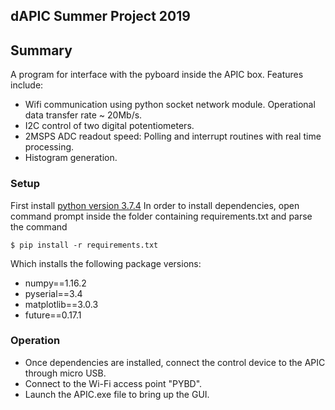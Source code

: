 ## dAPIC Summer Project 2019

## Summary

A program for interface with the pyboard inside the APIC box. Features include:

* Wifi communication using python socket network module. Operational data transfer rate ~ 20Mb/s.
* I2C control of two digital potentiometers.
* 2MSPS ADC readout speed: Polling and interrupt routines with real time processing.
* Histogram generation.

### Setup

First install [python version 3.7.4](https://www.python.org/downloads/release/python-374/)
In order to install dependencies, open command prompt inside the folder containing requirements.txt and parse the command
```shell
$ pip install -r requirements.txt
```
Which installs the following package versions:
* numpy==1.16.2
* pyserial==3.4
* matplotlib==3.0.3
* future==0.17.1

### Operation
* Once dependencies are installed, connect the control device to the APIC through micro USB.
* Connect to the Wi-Fi access point "PYBD".
* Launch the APIC.exe file to bring up the GUI.


